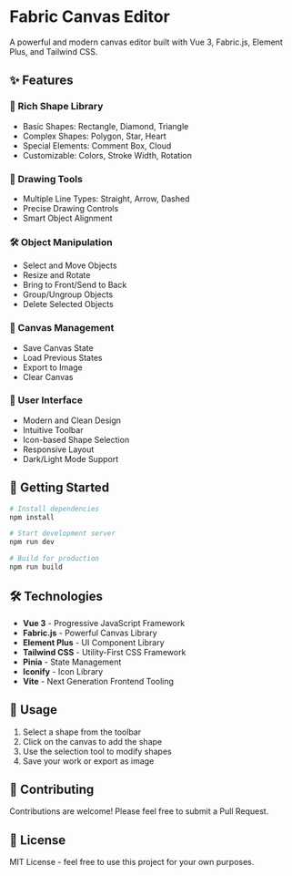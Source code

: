 # Fabric Canvas Editor

A powerful and modern canvas editor built with Vue 3, Fabric.js, Element Plus, and Tailwind CSS.

## ✨ Features

### 🎨 Rich Shape Library
- Basic Shapes: Rectangle, Diamond, Triangle
- Complex Shapes: Polygon, Star, Heart
- Special Elements: Comment Box, Cloud
- Customizable: Colors, Stroke Width, Rotation

### 📏 Drawing Tools
- Multiple Line Types: Straight, Arrow, Dashed
- Precise Drawing Controls
- Smart Object Alignment

### 🛠️ Object Manipulation
- Select and Move Objects
- Resize and Rotate
- Bring to Front/Send to Back
- Group/Ungroup Objects
- Delete Selected Objects

### 💾 Canvas Management
- Save Canvas State
- Load Previous States
- Export to Image
- Clear Canvas

### 🎯 User Interface
- Modern and Clean Design
- Intuitive Toolbar
- Icon-based Shape Selection
- Responsive Layout
- Dark/Light Mode Support

## 🚀 Getting Started

```bash
# Install dependencies
npm install

# Start development server
npm run dev

# Build for production
npm run build
```

## 🛠️ Technologies

- **Vue 3** - Progressive JavaScript Framework
- **Fabric.js** - Powerful Canvas Library
- **Element Plus** - UI Component Library
- **Tailwind CSS** - Utility-First CSS Framework
- **Pinia** - State Management
- **Iconify** - Icon Library
- **Vite** - Next Generation Frontend Tooling

## 🎨 Usage

1. Select a shape from the toolbar
2. Click on the canvas to add the shape
3. Use the selection tool to modify shapes
4. Save your work or export as image

## 🤝 Contributing

Contributions are welcome! Please feel free to submit a Pull Request.

## 📝 License

MIT License - feel free to use this project for your own purposes. 